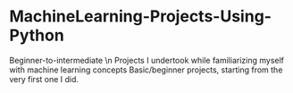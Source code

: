 # MachineLearning-Projects-Using-Python
Beginner-to-intermediate \n
Projects I undertook while familiarizing myself with machine learning concepts
Basic/beginner projects, starting from the very first one I did.
